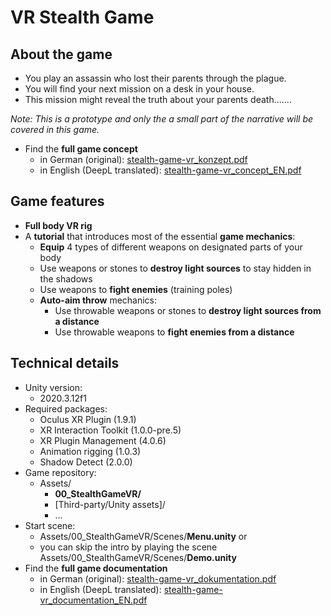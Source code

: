 # VR Stealth Game
## About the game
- You play an assassin who lost their parents through the plague.
- You will find your next mission on a desk in your house.
- This mission might reveal the truth about your parents death.......

*Note: This is a prototype and only the a small part of the narrative will be covered in this game.*
- Find the **full game concept**
  - in German (original): <a target="_blank" href="https://www.juliancatnip.de/documents/stealth-game-vr/stealth-game-vr_konzept.pdf" title="Game Concept in German">stealth-game-vr_konzept.pdf</a>
  - in English (DeepL translated): <a target="_blank" href="https://www.juliancatnip.de/documents/stealth-game-vr/stealth-game-vr_concept_EN.pdf" title="Game Concept in English">stealth-game-vr_concept_EN.pdf</a>

## Game features
- **Full body VR rig**
- A **tutorial** that introduces most of the essential **game mechanics**:
  - **Equip** 4 types of different weapons on designated parts of your body
  - Use weapons or stones to **destroy light sources** to stay hidden in the shadows
  - Use weapons to **fight enemies** (training poles)
  - **Auto-aim throw** mechanics:
    - Use throwable weapons or stones to **destroy light sources from a distance**
    - Use throwable weapons to **fight enemies from a distance**

## Technical details
- Unity version:
  - 2020.3.12f1
- Required packages:
  - Oculus XR Plugin (1.9.1)
  - XR Interaction Toolkit (1.0.0-pre.5)
  - XR Plugin Management (4.0.6)
  - Animation rigging (1.0.3)
  - Shadow Detect (2.0.0)
- Game repository:
  - Assets/
    - **00_StealthGameVR/**
    - [Third-party/Unity assets]/
    - ...
- Start scene:
  - Assets/00_StealthGameVR/Scenes/**Menu.unity** or
  - you can skip the intro by playing the scene Assets/00_StealthGameVR/Scenes/**Demo.unity**
- Find the **full game documentation**
  - in German (original): <a target="_blank" href="https://www.juliancatnip.de/documents/stealth-game-vr/stealth-game-vr_dokumentation.pdf" title="Game Concept in German">stealth-game-vr_dokumentation.pdf</a>
  - in English (DeepL translated): <a target="_blank" href="https://www.juliancatnip.de/documents/stealth-game-vr/stealth-game-vr_documentation_EN.pdf" title="Game Concept in English">stealth-game-vr_documentation_EN.pdf</a>

